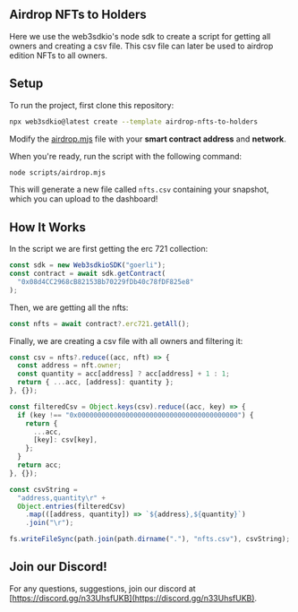 ## Airdrop NFTs to Holders

Here we use the web3sdkio's node sdk to create a script for getting all owners and creating a csv file. This csv file can later be used to airdrop edition NFTs to all owners.

## Setup

To run the project, first clone this repository:

```bash
npx web3sdkio@latest create --template airdrop-nfts-to-holders
```

Modify the [airdrop.mjs](./scripts/airdrop.mjs) file with your **smart contract address** and **network**.

When you're ready, run the script with the following command:

```bash
node scripts/airdrop.mjs
```

This will generate a new file called `nfts.csv` containing your snapshot, which you can upload to the dashboard!

## How It Works

In the script we are first getting the erc 721 collection:

```js
const sdk = new Web3sdkioSDK("goerli");
const contract = await sdk.getContract(
  "0x08d4CC2968cB82153Bb70229fDb40c78fDF825e8"
);
```

Then, we are getting all the nfts:

```js
const nfts = await contract?.erc721.getAll();
```

Finally, we are creating a csv file with all owners and filtering it:

```js
const csv = nfts?.reduce((acc, nft) => {
  const address = nft.owner;
  const quantity = acc[address] ? acc[address] + 1 : 1;
  return { ...acc, [address]: quantity };
}, {});

const filteredCsv = Object.keys(csv).reduce((acc, key) => {
  if (key !== "0x0000000000000000000000000000000000000000") {
    return {
      ...acc,
      [key]: csv[key],
    };
  }
  return acc;
}, {});

const csvString =
  "address,quantity\r" +
  Object.entries(filteredCsv)
    .map(([address, quantity]) => `${address},${quantity}`)
    .join("\r");

fs.writeFileSync(path.join(path.dirname("."), "nfts.csv"), csvString);
```

## Join our Discord!

For any questions, suggestions, join our discord at [https://discord.gg/n33UhsfUKB](https://discord.gg/n33UhsfUKB).
